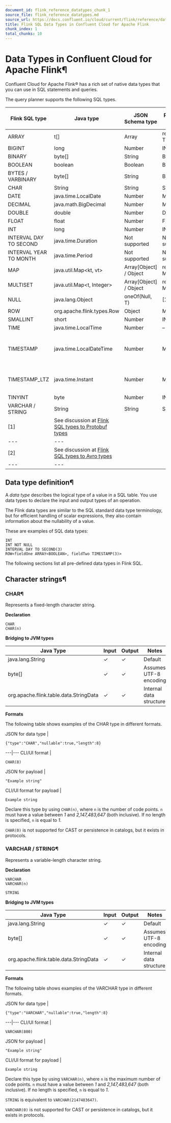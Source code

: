 ```yaml
---
document_id: flink_reference_datatypes_chunk_1
source_file: flink_reference_datatypes.md
source_url: https://docs.confluent.io/cloud/current/flink/reference/datatypes.html
title: Flink SQL Data Types in Confluent Cloud for Apache Flink
chunk_index: 1
total_chunks: 10
---
```


# Data Types in Confluent Cloud for Apache Flink¶

Confluent Cloud for Apache Flink® has a rich set of native data types that you can use in SQL statements and queries.

The query planner supports the following SQL types.

Flink SQL type | Java type | JSON Schema type | Protobuf type | Avro type | Avro logical type
---|---|---|---|---|---
ARRAY | t[] | Array | repeated T | array | –
BIGINT | long | Number | INT64 | long | –
BINARY | byte[] | String | BYTES | fixed | –
BOOLEAN | boolean | Boolean | BOOL | boolean | –
BYTES / VARBINARY | byte[] | String | BYTES | bytes | –
CHAR | String | String | STRING | string | –
DATE | java.time.LocalDate | Number | MESSAGE | int | date
DECIMAL | java.math.BigDecimal | Number | MESSAGE | bytes | decimal
DOUBLE | double | Number | DOUBLE | double | –
FLOAT | float | Number | FLOAT | float | –
INT | long | Number | INT32 | int | –
INTERVAL DAY TO SECOND | java.time.Duration | Not supported | Not supported | Not supported | –
INTERVAL YEAR TO MONTH | java.time.Period | Not supported | Not supported | Not supported | –
MAP | java.util.Map<kt, vt> | Array[Object] / Object | repeated MESSAGE | map / array | –
MULTISET | java.util.Map<t, Integer> | Array[Object] / Object | repeated MESSAGE | map / array | –
NULL | java.lang.Object | oneOf(Null, T) | [1] | union(avro_type, null) | –
ROW | org.apache.flink.types.Row | Object | MESSAGE | record [2] | –
SMALLINT | short | Number | INT32 | int | –
TIME | java.time.LocalTime | Number | – | int | time-millis
TIMESTAMP | java.time.LocalDateTime | Number | MESSAGE | long | local-timestamp-millis/local-timestamp-micros
TIMESTAMP_LTZ | java.time.Instant | Number | MESSAGE | long | timestamp-millis / timestamp-micros
TINYINT | byte | Number | INT32 | int | –
VARCHAR / STRING | String | String | STRING | string | –
[1]| See discussion at [Flink SQL types to Protobuf types](serialization.html#flink-sql-serialization-sql-to-protobuf)
---|---
[2]| See discussion at [Flink SQL types to Avro types](serialization.html#flink-sql-serialization-sql-to-avro)
---|---

## Data type definition¶

A _data type_ describes the logical type of a value in a SQL table. You use data types to declare the input and output types of an operation.

The Flink data types are similar to the SQL standard data type terminology, but for efficient handling of scalar expressions, they also contain information about the nullability of a value.

These are examples of SQL data types:

    INT
    INT NOT NULL
    INTERVAL DAY TO SECOND(3)
    ROW<fieldOne ARRAY<BOOLEAN>, fieldTwo TIMESTAMP(3)>

The following sections list all pre-defined data types in Flink SQL.

## Character strings¶

### CHAR¶

Represents a fixed-length character string.

**Declaration**

    CHAR
    CHAR(n)

**Bridging to JVM types**

Java Type | Input | Output | Notes
---|---|---|---
java.lang.String | ✓ | ✓ | Default
byte[] | ✓ | ✓ | Assumes UTF-8 encoding
org.apache.flink.table.data.StringData | ✓ | ✓ | Internal data structure

**Formats**

The following table shows examples of the CHAR type in different formats.

JSON for data type |

    {"type":"CHAR","nullable":true,"length":8}

---|---
CLI/UI format |

    CHAR(8)

JSON for payload |

    "Example string"

CLI/UI format for payload |

    Example string

Declare this type by using `CHAR(n)`, where `n` is the number of code points. `n` must have a value between _1_ and _2,147,483,647_ (both inclusive). If no length is specified, `n` is equal to _1_.

`CHAR(0)` is not supported for CAST or persistence in catalogs, but it exists in protocols.

### VARCHAR / STRING¶

Represents a variable-length character string.

**Declaration**

    VARCHAR
    VARCHAR(n)

    STRING

**Bridging to JVM types**

Java Type | Input | Output | Notes
---|---|---|---
java.lang.String | ✓ | ✓ | Default
byte[] | ✓ | ✓ | Assumes UTF-8 encoding
org.apache.flink.table.data.StringData | ✓ | ✓ | Internal data structure

**Formats**

The following table shows examples of the VARCHAR type in different formats.

JSON for data type |

    {"type":"VARCHAR","nullable":true,"length":8}

---|---
CLI/UI format |

    VARCHAR(800)

JSON for payload |

    "Example string"

CLI/UI format for payload |

    Example string

Declare this type by using `VARCHAR(n)`, where `n` is the maximum number of code points. `n` must have a value between _1_ and _2,147,483,647_ (both inclusive). If no length is specified, `n` is equal to _1_.

`STRING` is equivalent to `VARCHAR(2147483647)`.

`VARCHAR(0)` is not supported for CAST or persistence in catalogs, but it exists in protocols.
